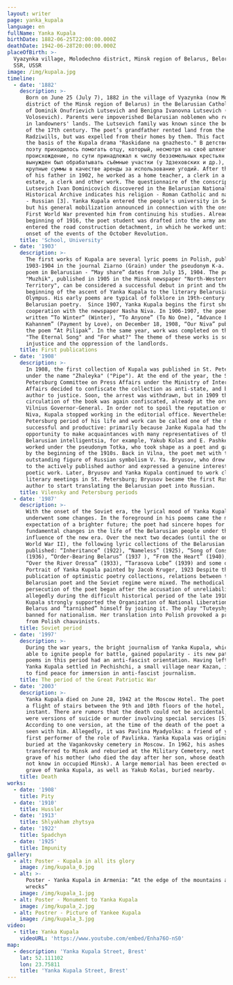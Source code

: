 ```yaml
---
layout: writer
page: yanka_kupala
language: en
fullName: Yanka Kupala
birthDate: 1882-06-25T22:00:00.000Z
deathDate: 1942-06-28T20:00:00.000Z
placeOfBirth: >-
  Vyazynka village, Molodechno district, Minsk region of Belarus, Belorussian
  SSR, USSR
image: /img/kupala.jpg
timeline:
  - date: '1882'
    description: >-
      Born on June 25 (July 7), 1882 in the village of Vyazynka (now Molodechno
      district of the Minsk region of Belarus) in the Belarusian Catholic family
      of Dominik Onufrievich Lutsevich and Benigna Ivanovna Lutsevich (virgin
      Volosevich). Parents were impoverished Belarusian noblemen who rented land
      in landowners' lands. The Lutsevich family was known since the beginning
      of the 17th century. The poet’s grandfather rented land from the
      Radziwills, but was expelled from their homes by them. This fact formed
      the basis of the Kupala drama "Raskidane na gnazhesto." В детстве будущему
      поэту приходилось помогать отцу, который, несмотря на своё шляхетское
      происхождение, по сути принадлежал к числу безземельных крестьян и
      вынужден был обрабатывать съёмные участки (у Здзеховских и др.), платя
      крупные суммы в качестве аренды за использование угодий. After the death
      of his father in 1902, he worked as a home teacher, a clerk in a landowner
      estate, a clerk and other work. The questionnaire of the conscript
      Lutsevich Ivan Dominicovich discovered in the Belarusian National
      Historical Archive indicates his religion - Roman Catholic and nationality
      - Russian [3]. Yanka Kupala entered the people's university in September,
      but his general mobilization announced in connection with the onset of the
      First World War prevented him from continuing his studies. Already at the
      beginning of 1916, the poet student was drafted into the army and he
      entered the road construction detachment, in which he worked until the
      onset of the events of the October Revolution.
    title: 'School, University'
  - date: '1903'
    description: >-
      The first works of Kupala are several lyric poems in Polish, published in
      1903-1904 in the journal Ziarno (Grain) under the pseudonym K-a. The first
      poem in Belarusian - “May share” dates from July 15, 1904. The poem
      "Muzhik", published in 1905 in the Minsk newspaper "North-Western
      Territory", can be considered a successful debut in print and the
      beginning of the ascent of Yanka Kupala to the literary Belarusian
      Olympus. His early poems are typical of folklore in 19th-century
      Belarusian poetry.  Since 1907, Yanka Kupala begins the first short-term
      cooperation with the newspaper Nasha Niva. In 1906-1907, the poems were
      written “To Winter” (Winter), “To Anyone” (To No One), “Advance by
      Kahannem” (Payment by Love), on December 18, 1908, “Our Niva” published
      the poem “At Pilipak”. In the same year, work was completed on the poems
      "The Eternal Song" and "For what?" The theme of these works is social
      injustice and the oppression of the landlords.
    title: First publications
  - date: '1908'
    description: >-
      In 1908, the first collection of Kupala was published in St. Petersburg
      under the name "Zhaleyka" ("Pipe"). At the end of the year, the St.
      Petersburg Committee on Press Affairs under the Ministry of Internal
      Affairs decided to confiscate the collection as anti-state, and bring its
      author to justice. Soon, the arrest was withdrawn, but in 1909 the
      circulation of the book was again confiscated, already at the order of the
      Vilnius Governor-General. In order not to spoil the reputation of Nasha
      Niva, Kupala stopped working in the editorial office. Nevertheless, the
      Petersburg period of his life and work can be called one of the most
      successful and productive: primarily because Janke Kupala had the
      opportunity to make acquaintances with many representatives of the
      Belarusian intelligentsia, for example, Yakub Kolas and E. Pashkevich, who
      worked under the pseudonym Totka, who took shape as a poet and gained fame
      by the beginning of the 1910s. Back in Vilna, the poet met with the
      outstanding figure of Russian symbolism V. Ya. Bryusov, who drew attention
      to the actively published author and expressed a genuine interest in his
      poetic work. Later, Bryusov and Yanka Kupala continued to work closely at
      literary meetings in St. Petersburg; Bryusov became the first Russian
      author to start translating the Belarusian poet into Russian.
    title: Vilensky and Petersburg periods
  - date: '1987'
    description: >-
      With the onset of the Soviet era, the lyrical mood of Yanka Kupala
      underwent some changes. In the foreground in his poems came the motive of
      expectation of a brighter future; the poet had sincere hopes for
      fundamental changes in the life of the Belarusian people under the
      influence of the new era. Over the next two decades (until the onset of
      World War II), the following lyric collections of the Belarusian poet were
      published: “Inheritance” (1922), “Nameless” (1925), “Song of Construction”
      (1936), “Order-Bearing Belarus” (1937 ), “From the Heart” (1940), the poem
      “Over the River Oressa” (1933), “Tarasova Lobe” (1939) and some others
      Portrait of Yanka Kupala painted by Jacob Kruger, 1923 Despite the
      publication of optimistic poetry collections, relations between the
      Belarusian poet and the Soviet regime were mixed. The methodical
      persecution of the poet began after the accusation of unreliability:
      allegedly during the difficult historical period of the late 1910s, Yanka
      Kupala strongly supported the Organization of National Liberation of
      Belarus and “tarnished” himself by joining it. The play "Tuteyshyya" was
      banned for nationalism. Her translation into Polish provoked a protest
      from Polish chauvinists.
    title: Soviet period
  - date: '1997'
    description: >-
      During the war years, the bright journalism of Yanka Kupala, which was
      able to ignite people for battle, gained popularity - its new patriotic
      poems in this period had an anti-fascist orientation. Having left Minsk,
      Yanka Kupala settled in Pechishchi, a small village near Kazan, in order
      to find peace for immersion in anti-fascist journalism.
    title: The period of the Great Patriotic War
  - date: '2003'
    description: >-
      Yanka Kupala died on June 28, 1942 at the Moscow Hotel. The poet fell into
      a flight of stairs between the 9th and 10th floors of the hotel, death was
      instant. There are rumors that the death could not be accidental; there
      were versions of suicide or murder involving special services [5].
      According to one version, at the time of the death of the poet a woman was
      seen with him. Allegedly, it was Pavlina Myadyolka: a friend of youth, the
      first performer of the role of Pavlinka. Yanka Kupala was originally
      buried at the Vagankovsky cemetery in Moscow. In 1962, his ashes were
      transferred to Minsk and reburied at the Military Cemetery, next to the
      grave of his mother (who died the day after her son, whose death she did
      not know in occupied Minsk). A large memorial has been erected over the
      grave of Yanka Kupala, as well as Yakub Kolas, buried nearby.
    title: Death
works:
  - date: '1908'
    title: Pity
  - date: '1910'
    title: Hussler
  - date: '1913'
    title: Shlyakham zhytsya
  - date: '1922'
    title: Spadchyn
  - date: '1925'
    title: Impunity
gallery:
  - alt: Poster - Kupala in all its glory
    image: /img/kupala_0.jpg
  - alt: >-
      Poster - Yanka Kupala in Armenia: “At the edge of the mountains and stormy
      wrecks”
    image: /img/kupala_1.jpg
  - alt: Poster - Monument to Yanka Kupala
    image: /img/kupala_2.jpg
  - alt: Postrer - Picture of Yankee Kupala
    image: /img/kupala_3.jpg
video:
  - title: Yanka Kupala
    videoURL: 'https://www.youtube.com/embed/Enha76O-nS0'
map:
  - description: 'Yanka Kupala Street, Brest'
    lat: 52.111102
    lon: 23.75811
    title: 'Yanka Kupala Street, Brest'
---
```


